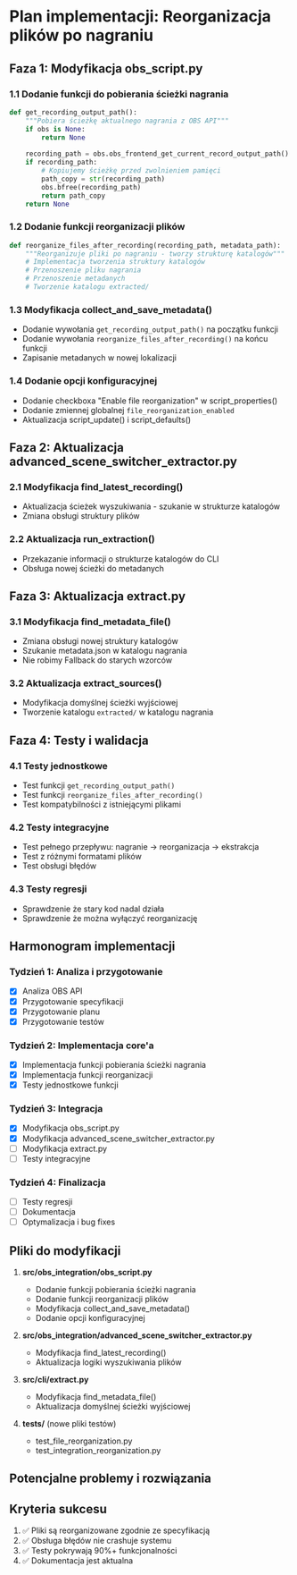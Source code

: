 # Plan implementacji: Reorganizacja plików po nagraniu

## Faza 1: Modyfikacja obs_script.py

### 1.1 Dodanie funkcji do pobierania ścieżki nagrania
```python
def get_recording_output_path():
    """Pobiera ścieżkę aktualnego nagrania z OBS API"""
    if obs is None:
        return None
    
    recording_path = obs.obs_frontend_get_current_record_output_path()
    if recording_path:
        # Kopiujemy ścieżkę przed zwolnieniem pamięci
        path_copy = str(recording_path)
        obs.bfree(recording_path)
        return path_copy
    return None
```

### 1.2 Dodanie funkcji reorganizacji plików
```python
def reorganize_files_after_recording(recording_path, metadata_path):
    """Reorganizuje pliki po nagraniu - tworzy strukturę katalogów"""
    # Implementacja tworzenia struktury katalogów
    # Przenoszenie pliku nagrania
    # Przenoszenie metadanych
    # Tworzenie katalogu extracted/
```

### 1.3 Modyfikacja collect_and_save_metadata()
- Dodanie wywołania `get_recording_output_path()` na początku funkcji
- Dodanie wywołania `reorganize_files_after_recording()` na końcu funkcji
- Zapisanie metadanych w nowej lokalizacji

### 1.4 Dodanie opcji konfiguracyjnej
- Dodanie checkboxa "Enable file reorganization" w script_properties()
- Dodanie zmiennej globalnej `file_reorganization_enabled`
- Aktualizacja script_update() i script_defaults()

## Faza 2: Aktualizacja advanced_scene_switcher_extractor.py

### 2.1 Modyfikacja find_latest_recording()
- Aktualizacja ścieżek wyszukiwania - szukanie w strukturze katalogów
- Zmiana obsługi struktury plików

### 2.2 Aktualizacja run_extraction()
- Przekazanie informacji o strukturze katalogów do CLI
- Obsługa nowej ścieżki do metadanych

## Faza 3: Aktualizacja extract.py

### 3.1 Modyfikacja find_metadata_file()
- Zmiana obsługi nowej struktury katalogów
- Szukanie metadata.json w katalogu nagrania
- Nie robimy Fallback do starych wzorców

### 3.2 Aktualizacja extract_sources()
- Modyfikacja domyślnej ścieżki wyjściowej
- Tworzenie katalogu `extracted/` w katalogu nagrania

## Faza 4: Testy i walidacja

### 4.1 Testy jednostkowe
- Test funkcji `get_recording_output_path()`
- Test funkcji `reorganize_files_after_recording()`
- Test kompatybilności z istniejącymi plikami

### 4.2 Testy integracyjne
- Test pełnego przepływu: nagranie → reorganizacja → ekstrakcja
- Test z różnymi formatami plików
- Test obsługi błędów

### 4.3 Testy regresji
- Sprawdzenie że stary kod nadal działa
- Sprawdzenie że można wyłączyć reorganizację

## Harmonogram implementacji

### Tydzień 1: Analiza i przygotowanie
- [x] Analiza OBS API
- [x] Przygotowanie specyfikacji
- [x] Przygotowanie planu
- [x] Przygotowanie testów

### Tydzień 2: Implementacja core'a
- [x] Implementacja funkcji pobierania ścieżki nagrania
- [x] Implementacja funkcji reorganizacji
- [x] Testy jednostkowe funkcji

### Tydzień 3: Integracja
- [x] Modyfikacja obs_script.py
- [x] Modyfikacja advanced_scene_switcher_extractor.py
- [ ] Modyfikacja extract.py
- [ ] Testy integracyjne

### Tydzień 4: Finalizacja
- [ ] Testy regresji
- [ ] Dokumentacja
- [ ] Optymalizacja i bug fixes

## Pliki do modyfikacji

1. **src/obs_integration/obs_script.py**
   - Dodanie funkcji pobierania ścieżki nagrania
   - Dodanie funkcji reorganizacji plików
   - Modyfikacja collect_and_save_metadata()
   - Dodanie opcji konfiguracyjnej

2. **src/obs_integration/advanced_scene_switcher_extractor.py**
   - Modyfikacja find_latest_recording()
   - Aktualizacja logiki wyszukiwania plików

3. **src/cli/extract.py**
   - Modyfikacja find_metadata_file()
   - Aktualizacja domyślnej ścieżki wyjściowej

4. **tests/** (nowe pliki testów)
   - test_file_reorganization.py
   - test_integration_reorganization.py

## Potencjalne problemy i rozwiązania



## Kryteria sukcesu

1. ✅ Pliki są reorganizowane zgodnie ze specyfikacją
4. ✅ Obsługa błędów nie crashuje systemu
5. ✅ Testy pokrywają 90%+ funkcjonalności
6. ✅ Dokumentacja jest aktualna